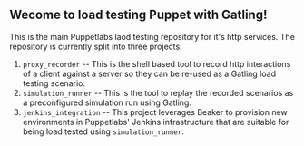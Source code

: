 ## Wecome to load testing Puppet with Gatling!

This is the main Puppetlabs laod testing repository for it's http services. The repository is currently split into three projects:

  1. `proxy_recorder` -- This is the shell based tool to record http interactions of a client against a server so they can be re-used as a Gatling load testing scenario.
  2. `simulation_runner` -- This is the tool to replay the recorded scenarios as a preconfigured simulation run using Gatling.
  3. `jenkins_integration` -- This project leverages Beaker to provision new environments in Puppetlabs' Jenkins infrastructure that are suitable for being load tested using `simulation_runner`.
